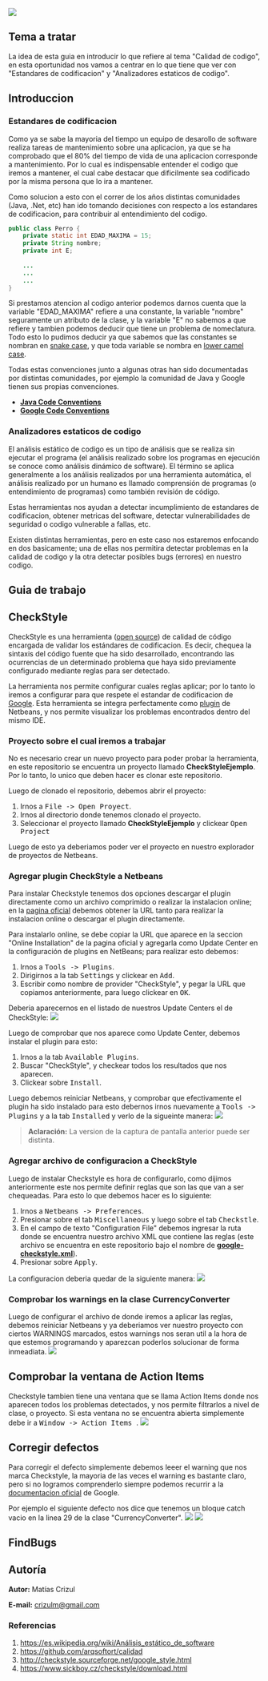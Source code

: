 ![](./img/logo.jpg)

## Tema a tratar

La idea de esta guia en introducir lo que refiere al tema "Calidad de codigo", en esta oportunidad nos vamos a centrar en lo que tiene que ver con "Estandares de codificacion" y "Analizadores estaticos de codigo".

## Introduccion

### Estandares de codificacion
Como ya se sabe la mayoria del tiempo un equipo de desarollo de software realiza tareas de mantenimiento sobre una aplicacion, ya que se ha comprobado que el 80% del tiempo de vida de una aplicacion corresponde a mantenimiento.
Por lo cual es indispensable entender el codigo que iremos a mantener, el cual cabe destacar que dificilmente sea codificado por la misma persona que lo ira a mantener.

Como solucion a esto con el correr de los años distintas comunidades (Java, .Net, etc) han ido tomando decisiones con respecto a los estandares de codificacion, para contribuir al entendimiento del codigo.

```Java
public class Perro {
    private static int EDAD_MAXIMA = 15;
    private String nombre;
    private int E;
    
    ...
    ...
    ...
}
```

Si prestamos atencion al codigo anterior podemos darnos cuenta que la variable "EDAD_MAXIMA" refiere a una constante, la variable "nombre" seguramente un atributo de la clase, y la variable "E" no sabemos a que refiere y tambien podemos deducir que tiene un problema de nomeclatura.
Todo esto lo pudimos deducir ya que sabemos que las constantes se nombran en [snake case](https://en.wikipedia.org/wiki/Snake_case), y que toda variable se nombra en [lower camel case](https://en.wikipedia.org/wiki/Camel_case).

Todas estas convenciones junto a algunas otras han sido documentadas por distintas comunidades, por ejemplo la comunidad de Java y Google tienen sus propias convenciones.
 - [**Java Code Conventions**](http://www.oracle.com/technetwork/java/codeconventions-150003.pdf)
 - [**Google Code Conventions**](http://google.github.io/styleguide/javaguide.html)
 
### Analizadores estaticos de codigo
 
El análisis estático de codigo es un tipo de análisis que se realiza sin ejecutar el programa (el análisis realizado sobre los programas en ejecución se conoce como análisis dinámico de software). El término se aplica generalmente a los análisis realizados por una herramienta automática, el análisis realizado por un humano es llamado comprensión de programas (o entendimiento de programas) como también revisión de código.

Estas herramientas nos ayudan a detectar incumplimiento de estandares de codificacion, obtener metricas del software, detectar vulnerabilidades de seguridad o codigo vulnerable a fallas, etc.

Existen distintas herramientas, pero en este caso nos estaremos enfocando en dos basicamente; una de ellas nos permitira detectar problemas en la calidad de codigo y la otra detectar posibles bugs (errores) en nuestro codigo.

## Guia de trabajo

## CheckStyle

CheckStyle es una herramienta ([open source](https://github.com/checkstyle/checkstyle)) de calidad de código encargada de validar los estándares de codificacion. Es decir, chequea la sintaxis del código fuente que ha sido desarrollado, encontrando las ocurrencias de un determinado problema que haya sido previamente configurado mediante reglas para ser detectado.

La herramienta nos permite configurar cuales reglas aplicar; por lo tanto lo iremos a configurar para que respete el estandar de codificacion de [Google](http://google.github.io/styleguide/javaguide.html).
Esta herramienta se integra perfectamente como [plugin](https://www.sickboy.cz/checkstyle/download.html) de Netbeans, y nos permite visualizar los problemas encontrados dentro del mismo IDE.

### Proyecto sobre el cual iremos a trabajar

No es necesario crear un nuevo proyecto para poder probar la herramienta, en este repositorio se encuentra un proyecto llamado **CheckStyleEjemplo**. Por lo tanto, lo unico que deben hacer es clonar este repositorio.

Luego de clonado el repositorio, debemos abrir el proyecto:
1. Irnos a <kbd>File -> Open Proyect</kbd>.
2. Irnos al directorio donde tenemos clonado el proyecto.
3. Seleccionar el proyecto llamado **CheckStyleEjemplo** y clickear <kbd>Open Project</kbd>

Luego de esto ya deberiamos poder ver el proyecto en nuestro explorador de proyectos de Netbeans.

### Agregar plugin CheckStyle a Netbeans
 
Para instalar Checkstyle tenemos dos opciones descargar el plugin directamente como un archivo comprimido o realizar la instalacion online; en la [pagina oficial](https://www.sickboy.cz/checkstyle/download.html) debemos obtener la URL tanto para realizar la instalacion online o descargar el plugin directamente.

Para instalarlo online, se debe copiar la URL que aparece en la seccion "Online Installation" de la pagina oficial y agregarla como Update Center en la configuración de plugins en NetBeans; para realizar esto debemos:
1. Irnos a <kbd>Tools -> Plugins</kbd>.
2. Dirigirnos a la tab <kbd>Settings</kbd> y clickear en <kbd>Add</kbd>.
3. Escribir como nombre de provider "CheckStyle", y pegar la URL que copiamos anteriormente, para luego clickear en <kbd>OK</kbd>.

Deberia aparecernos en el listado de nuestros Update Centers el de CheckStyle:
![](./img/plugins-settings-checkstyle.png)

Luego de comprobar que nos aparece como Update Center, debemos instalar el plugin para esto:
1. Irnos a la tab <kbd>Available Plugins</kbd>.
2. Buscar "CheckStyle", y checkear todos los resultados que nos aparecen.
3. Clickear sobre <kbd>Install</kbd>.

Luego debemos reiniciar Netbeans, y comprobar que efectivamente el plugin ha sido instalado para esto debernos irnos nuevamente a <kbd>Tools -> Plugins</kbd> y a la tab <kbd>Installed</kbd> y verlo de la sigueinte manera:
![](./img/plugins-installed-checkstyle.png)

> **Aclaración:** La version de la captura de pantalla anterior puede ser distinta.

### Agregar archivo de configuracion a CheckStyle

Luego de instalar Checkstyle es hora de configurarlo, como dijimos anteriormente este nos permite definir reglas que son las que van a ser chequeadas.
Para esto lo que debemos hacer es lo siguiente:
1. Irnos a <kbd>Netbeans -> Preferences</kbd>.
2. Presionar sobre el tab <kbd>Miscellaneous</kbd> y luego sobre el tab <kbd>Checkstle</kbd>.
3. En el campo de texto "Configuration File" debemos ingresar la ruta donde se encuentra nuestro archivo XML que contiene las reglas (este archivo se encuentra en este repositorio bajo el nombre de [**google-checkstyle.xml**](./google-checkstyle.xml)).
4. Presionar sobre <kbd>Apply</kbd>.

La configuracion deberia quedar de la siguiente manera:
![](./img/preferences-miscellaneous-checkstyle.png)

### Comprobar los warnings en la clase CurrencyConverter

Luego de configurar el archivo de donde iremos a aplicar las reglas, debemos reiniciar Netbeans y ya deberiamos ver nuestro proyecto con ciertos WARNINGS marcados, estos warnings nos seran util a la hora de que estemos programando y aparezcan poderlos solucionar de forma inmeadiata.
![](./img/class-warnings-checkstyle.png)

## Comprobar la ventana de Action Items

Checkstyle tambien tiene una ventana que se llama Action Items donde nos aparecen todos los problemas detectados, y nos permite filtrarlos a nivel de clase, o proyecto.
Si esta ventana no se encuentra abierta simplemente debe ir a <kbd> Window -> Action Items </kbd>.
![](./img/action-items-checkstyle.png)

## Corregir defectos

Para corregir el defecto simplemente debemos leeer el warning que nos marca Checkstyle, la mayoria de las veces el warning es bastante claro, pero si no logramos comprenderlo siempre podemos recurrir a la [documentacion oficial](http://google.github.io/styleguide/javaguide.html) de Google.

Por ejemplo el siguiente defecto nos dice que tenemos un bloque catch vacio en la linea 29 de la clase "CurrencyConverter".
![](./img/empty-catch-info-checkstyle.png)
![](./img/empty-catch-code-checkstyle.png)

## FindBugs



 ## Autoría
**Autor:** Matías Crizul

**E-mail:** crizulm@gmail.com

### Referencias

1. https://es.wikipedia.org/wiki/Análisis_estático_de_software
2. https://github.com/arqsoftort/calidad
3. http://checkstyle.sourceforge.net/google_style.html
4. https://www.sickboy.cz/checkstyle/download.html
